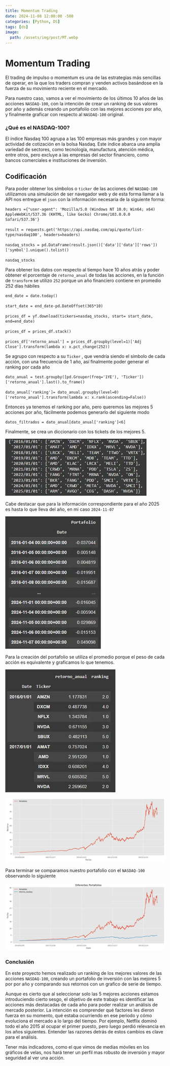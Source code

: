 ```yaml
---
title: Momentum Trading
date: 2024-11-08 12:00:00 -500
categories: [Python, DS]
tags: [ds]
image:
  path: /assets/img/post/MT.webp
---
```

# Momentum Trading
El trading de impulso o momentum es una de las estrategias más sencillas de operar, en la que los traders compran y venden activos basándose en la fuerza de su movimiento reciente en el mercado. 

Para nuestro caso, vamos a ver el movimiento de los últimos 10 años de las acciones `NASDAQ-100`, con la intención de crear un ranking de sus valores por año y además creando un portafolio con las mejores acciones por año, y finalmente graficar con respecto al `NASDAQ-100` original.

### ¿Qué es el NASDAQ-100?

El índice Nasdaq 100 agrupa a las 100 empresas más grandes y con mayor actividad de cotización en la bolsa Nasdaq. Este índice abarca una amplia variedad de sectores, como tecnología, manufactura, atención médica, entre otros, pero excluye a las empresas del sector financiero, como bancos comerciales e instituciones de inversión.

## Codificación 

Para poder obtener los símbolos o `ticker` de las acciones del `NASDAQ-100` utilizamos una simulación de ser navegador web y de esta forma llamar a la API nos entregue el `json` con la información necesaria de la siguiente forma:

```
headers ={"user-agent": 'Mozilla/5.0 (Windows NT 10.0; Win64; x64) AppleWebKit/537.36 (KHTML, like Gecko) Chrome/103.0.0.0 Safari/537.36'}

result = requests.get('https://api.nasdaq.com/api/quote/list-type/nasdaq100', headers=headers)

nasdaq_stocks = pd.DataFrame(result.json()['data']['data']['rows'])['symbol'].unique().tolist()

nasdaq_stocks
```
Para obtener los datos con respecto al tiempo hace 10 años atrás y poder obtener el porcentaje de `retorno_anual` de todas las acciones, en la función de `transform` se utilizo `252` porque un año financiero contiene en promedio 252 días hábiles

```
end_date = date.today()

start_date = end_date-pd.DateOffset(365*10)

prices_df = yf.download(tickers=nasdaq_stocks, start= start_date, end=end_date)

prices_df = prices_df.stack()

prices_df['retorno_anual'] = prices_df.groupby(level=1)['Adj Close'].transform(lambda x: x.pct_change(252))
```

Se agrupo con respecto a su `Ticker` , que vendría siendo el símbolo de cada acción, con una frecuencia de 1 año, así finalmente poder generar el ranking por cada año

```
dato_anual = test.groupby([pd.Grouper(freq='1YE'), 'Ticker'])['retorno_anual'].last().to_frame()

dato_anual['ranking']= dato_anual.groupby(level=0)['retorno_anual'].transform(lambda x: x.rank(ascending=False))
```

Entonces ya tenemos el ranking por año, pero queremos las mejores 5 acciones por año, fácilmente podemos generarlo del siguiente modo

```
datos_filtrados = dato_anual[dato_anual['ranking']<6]
```

Finalmente, se crea un diccionario con los tickets de los mejores 5.

![TP5.webp](/assets/img/post/TP5.webp)

Cabe destacar que para la información correspondiente para el año 2025 es hasta lo que lleva del año, en mi caso `2024-11-07`

![TP1.webp](/assets/img/post/TP1.webp)

Para la creación del portafolio se utiliza el promedio  porque el peso de cada acción es equivalente y graficamos lo que tenemos.

![TP2.webp](/assets/img/post/TP2.webp)

![MT1.webp](/assets/img/post/MT1.webp)

Para terminar se comparamos nuestro portafolio con el `NASDAQ-100` observando lo siguiente

![MT2.webp](/assets/img/post/MT2.webp)

### Conclusión

En este proyecto hemos realizado un ranking de los mejores valores de las acciones `NASDAQ-100`, creando un portafolio de inversión con las mejores 5 por por año y comparando sus retornos con un grafico de serie de tiempo. 

Aunque es cierto que al seleccionar solo las 5 mejores acciones estamos introduciendo cierto sesgo, el objetivo de este trabajo es identificar las acciones más destacadas de cada año para poder realizar un análisis de mercado posterior. La intención es comprender qué factores les dieron fuerza en su momento, qué estaba ocurriendo en ese periodo y cómo evoluciona el mercado a lo largo del tiempo. Por ejemplo, Netflix dominó todo el año 2015 al ocupar el primer puesto, pero luego perdió relevancia en los años siguientes. Entender las razones detrás de estos cambios es clave para el análisis.

Tener más indicadores, como el que vimos de medias móviles en los gráficos de velas, nos hará tener un perfil mas robusto de inversión y mayor seguridad al ver una acción. 